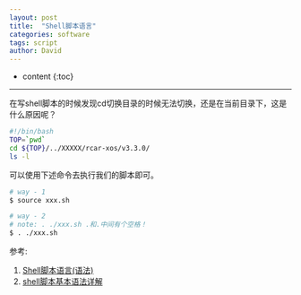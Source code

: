 ```yaml
---
layout: post
title:  "Shell脚本语言"
categories: software
tags: script
author: David
---
```


* content
{:toc}

---

在写shell脚本的时候发现cd切换目录的时候无法切换，还是在当前目录下，这是什么原因呢？
```bash
#!/bin/bash
TOP=`pwd`
cd ${TOP}/../XXXXX/rcar-xos/v3.3.0/
ls -l
```

可以使用下述命令去执行我们的脚本即可。
```bash
# way - 1
$ source xxx.sh

# way - 2
# note: . ./xxx.sh .和.中间有个空格！
$ . ./xxx.sh
```



参考:
1. [Shell脚本语言(语法)](https://www.jianshu.com/p/da49f71b9fc8)
2. [shell脚本基本语法详解](https://blog.csdn.net/qq_18297675/article/details/52693464)